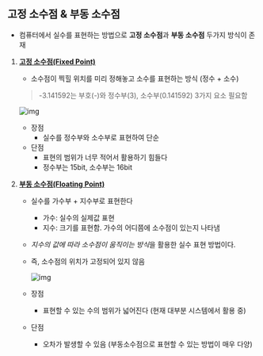 ## 고정 소수점 & 부동 소수점

* 컴퓨터에서 실수를 표현하는 방법으로 **고정 소수점**과 **부동 소수점** 두가지 방식이 존재

1. **<u>고정 소수점(Fixed Point)</u>**

   * 소수점이 찍힐 위치를 미리 정해놓고 소수를 표현하는 방식 (정수 + 소수)

   > -3.141592는 부호(-)와 정수부(3), 소수부(0.141592) 3가지 요소 필요함

   ![img](http://tcpschool.com/lectures/img_c_fixed_point.png)

   * 장점
     * 실수를 정수부와 소수부로 표현하여 단순
   * 단점
     * 표현의 범위가 너무 적어서 활용하기 힘들다
     * 정수부는 15bit, 소수부는 16bit

2. **<u>부동 소수점(Floating Point)</u>**

   * 실수를 가수부 + 지수부로 표현한다

     * 가수: 실수의 실제값 표현
     * 지수: 크기를 표현함. 가수의 어디쯤에 소수점이 있는지 나타냄

   * *지수의 값에 따라 소수점이 움직이는 방식*을 활용한 실수 표현 방법이다.

   * 즉, 소수점의 위치가 고정되어 있지 않음

     ![img](http://tcpschool.com/lectures/img_c_floating_point_32.png)

   * 장점

     * 표현할 수 있는 수의 범위가 넓어진다 (현재 대부분 시스템에서 활용 중)

   * 단점

     * 오차가 발생할 수 있음 (부동소수점으로 표현할 수 있는 방법이 매우 다양)